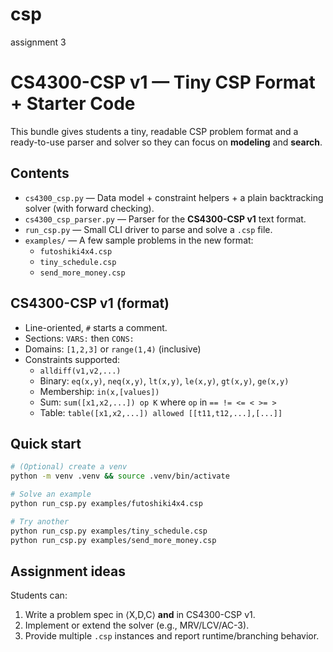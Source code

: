# csp
assignment 3 


# CS4300-CSP v1 — Tiny CSP Format + Starter Code

This bundle gives students a tiny, readable CSP problem format and a ready-to-use parser and solver so they can focus on **modeling** and **search**.

## Contents
- `cs4300_csp.py` — Data model + constraint helpers + a plain backtracking solver (with forward checking).
- `cs4300_csp_parser.py` — Parser for the **CS4300-CSP v1** text format.
- `run_csp.py` — Small CLI driver to parse and solve a `.csp` file.
- `examples/` — A few sample problems in the new format:
  - `futoshiki4x4.csp`
  - `tiny_schedule.csp`
  - `send_more_money.csp`

## CS4300-CSP v1 (format)
- Line-oriented, `#` starts a comment.
- Sections: `VARS:` then `CONS:`
- Domains: `[1,2,3]` or `range(1,4)` (inclusive)
- Constraints supported:
  - `alldiff(v1,v2,...)`
  - Binary: `eq(x,y)`, `neq(x,y)`, `lt(x,y)`, `le(x,y)`, `gt(x,y)`, `ge(x,y)`
  - Membership: `in(x,[values])`
  - Sum: `sum([x1,x2,...]) op K` where `op` in `== != <= < >= >`
  - Table: `table([x1,x2,...]) allowed [[t11,t12,...],[...]]`

## Quick start
```bash
# (Optional) create a venv
python -m venv .venv && source .venv/bin/activate

# Solve an example
python run_csp.py examples/futoshiki4x4.csp

# Try another
python run_csp.py examples/tiny_schedule.csp
python run_csp.py examples/send_more_money.csp
```

## Assignment ideas
Students can:
1) Write a problem spec in ⟨X,D,C⟩ **and** in CS4300-CSP v1.
2) Implement or extend the solver (e.g., MRV/LCV/AC-3).
3) Provide multiple `.csp` instances and report runtime/branching behavior.
